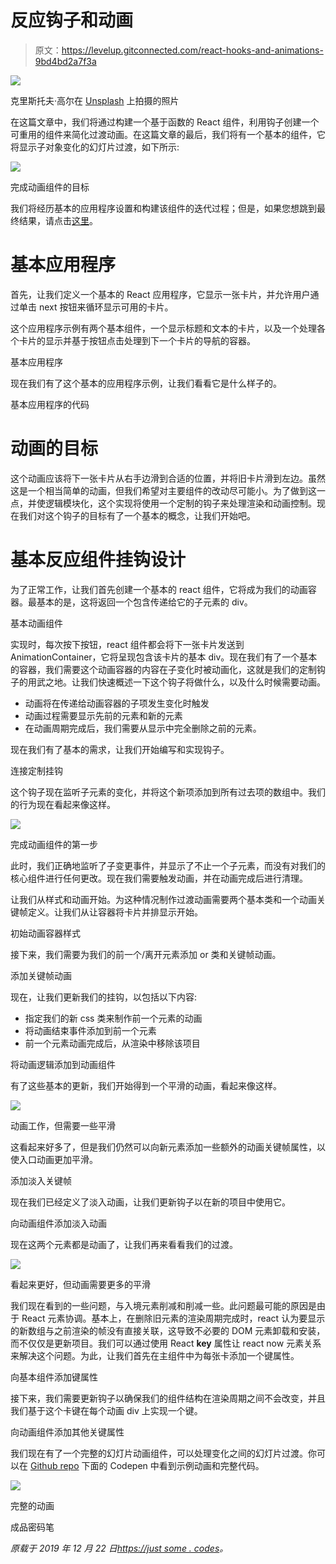 # 反应钩子和动画

> 原文：<https://levelup.gitconnected.com/react-hooks-and-animations-9bd4bd2a7f3a>

![](img/cb1292911e0eae6e63d6e76b9ca39214.png)

克里斯托夫·高尔在 [Unsplash](https://unsplash.com/s/photos/computer?utm_source=unsplash&utm_medium=referral&utm_content=creditCopyText) 上拍摄的照片

在这篇文章中，我们将通过构建一个基于函数的 React 组件，利用钩子创建一个可重用的组件来简化过渡动画。在这篇文章的最后，我们将有一个基本的组件，它将显示子对象变化的幻灯片过渡，如下所示:

![](img/23e96dda2c7f6fcfae72e40d173a2a79.png)

完成动画组件的目标

我们将经历基本的应用程序设置和构建该组件的迭代过程；但是，如果您想跳到最终结果，请点击[这里](https://justsome.codes/simplifying-react-animations-with-hooks/#completed-component)。

# 基本应用程序

首先，让我们定义一个基本的 React 应用程序，它显示一张卡片，并允许用户通过单击 next 按钮来循环显示可用的卡片。

这个应用程序示例有两个基本组件，一个显示标题和文本的卡片，以及一个处理各个卡片的显示并基于按钮点击处理到下一个卡片的导航的容器。

基本应用程序

现在我们有了这个基本的应用程序示例，让我们看看它是什么样子的。

基本应用程序的代码

# 动画的目标

这个动画应该将下一张卡片从右手边滑到合适的位置，并将旧卡片滑到左边。虽然这是一个相当简单的动画，但我们希望对主要组件的改动尽可能小。为了做到这一点，并使逻辑模块化，这个实现将使用一个定制的钩子来处理渲染和动画控制。现在我们对这个钩子的目标有了一个基本的概念，让我们开始吧。

# 基本反应组件挂钩设计

为了正常工作，让我们首先创建一个基本的 react 组件，它将成为我们的动画容器。最基本的是，这将返回一个包含传递给它的子元素的 div。

基本动画组件

实现时，每次按下按钮，react 组件都会将下一张卡片发送到 AnimationContainer，它将呈现包含该卡片的基本 div。现在我们有了一个基本的容器，我们需要这个动画容器的内容在子变化时被动画化，这就是我们的定制钩子的用武之地。让我们快速概述一下这个钩子将做什么，以及什么时候需要动画。

*   动画将在传递给动画容器的子项发生变化时触发
*   动画过程需要显示先前的元素和新的元素
*   在动画周期完成后，我们需要从显示中完全删除之前的元素。

现在我们有了基本的需求，让我们开始编写和实现钩子。

连接定制挂钩

这个钩子现在监听子元素的变化，并将这个新项添加到所有过去项的数组中。我们的行为现在看起来像这样。

![](img/6554638557932a79fe3670a46d7749d1.png)

完成动画组件的第一步

此时，我们正确地监听了子变更事件，并显示了不止一个子元素，而没有对我们的核心组件进行任何更改。现在我们需要触发动画，并在动画完成后进行清理。

让我们从样式和动画开始。为这种情况制作过渡动画需要两个基本类和一个动画关键帧定义。让我们从让容器将卡片并排显示开始。

初始动画容器样式

接下来，我们需要为我们的前一个/离开元素添加 or 类和关键帧动画。

添加关键帧动画

现在，让我们更新我们的挂钩，以包括以下内容:

*   指定我们的新 css 类来制作前一个元素的动画
*   将动画结束事件添加到前一个元素
*   前一个元素动画完成后，从渲染中移除该项目

将动画逻辑添加到动画组件

有了这些基本的更新，我们开始得到一个平滑的动画，看起来像这样。

![](img/8ab3ddb29de4c69d2e79760fe8233b0f.png)

动画工作，但需要一些平滑

这看起来好多了，但是我们仍然可以向新元素添加一些额外的动画关键帧属性，以使入口动画更加平滑。

添加淡入关键帧

现在我们已经定义了淡入动画，让我们更新钩子以在新的项目中使用它。

向动画组件添加淡入动画

现在这两个元素都是动画了，让我们再来看看我们的过渡。

![](img/5b5031fe6a9f77ffbc2cc0ceb53f4da4.png)

看起来更好，但动画需要更多的平滑

我们现在看到的一些问题，与入境元素削减和削减一些。此问题最可能的原因是由于 React 元素协调。基本上，在删除旧元素的渲染周期完成时，react 认为要显示的新数组与之前渲染的帧没有直接关联，这导致不必要的 DOM 元素卸载和安装，而不仅仅是更新项目。我们可以通过使用 React **key** 属性让 react now 元素关系来解决这个问题。为此，让我们首先在主组件中为每张卡添加一个键属性。

向基本组件添加键属性

接下来，我们需要更新钩子以确保我们的组件结构在渲染周期之间不会改变，并且我们基于这个卡键在每个动画 div 上实现一个键。

向动画组件添加其他关键属性

我们现在有了一个完整的幻灯片动画组件，可以处理变化之间的幻灯片过渡。你可以在 [Github repo](https://github.com/StMotorSpark/Hooks-Animation-Container) 下面的 Codepen 中看到示例动画和完整代码。

![](img/b494012e3302054f2aaa4b8861f56670.png)

完整的动画

成品密码笔

*原载于 2019 年 12 月 22 日*[*https://just some . codes*](https://justsome.codes/simplifying-react-animations-with-hooks/)*。*
